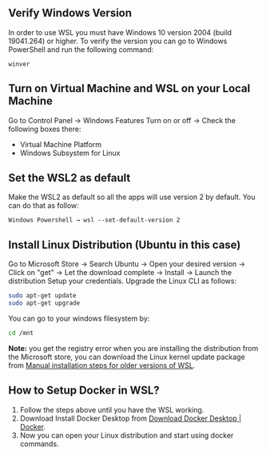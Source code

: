 ## Verify Windows Version
In order to use WSL you must have Windows 10 version 2004 (build 19041.264) or higher.
To verify the version you can go to Windows PowerShell and run the following command:
```
winver
```

## Turn on Virtual Machine and WSL on your Local Machine
Go to Control Panel → Windows Features Turn on or off → Check the following boxes there:

* Virtual Machine Platform
* Windows Subsystem for Linux

## Set the WSL2 as default
Make the WSL2 as default so all the apps will use version 2 by default. You can do that as follow:
```
Windows Powershell → wsl --set-default-version 2
```

## Install Linux Distribution (Ubuntu in this case)
Go to Microsoft Store → Search Ubuntu → Open your desired version → Click on "get" → Let the download complete → Install → Launch the distribution Setup your credentials.
Upgrade the Linux CLI as follows:
```bash
sudo apt-get update
sudo apt-get upgrade
```
You can go to your windows filesystem by:
```bash
cd /mnt
```

**Note:** you get the registry error when you are installing the distribution from the Microsoft store, you can download the Linux kernel update package from [Manual installation steps for older versions of WSL](https://docs.microsoft.com/en-us/windows/wsl/install-manual).

## How to Setup Docker in WSL?
1. Follow the steps above until you have the WSL working.
2. Download Install Docker Desktop from [Download Docker Desktop | Docker](https://www.docker.com/products/docker-desktop/).
3. Now you can open your Linux distribution and start using docker commands.
